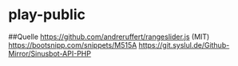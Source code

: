 # play-public


##Quelle
https://github.com/andreruffert/rangeslider.js (MIT)
https://bootsnipp.com/snippets/M515A
https://git.syslul.de/Github-Mirror/Sinusbot-API-PHP
